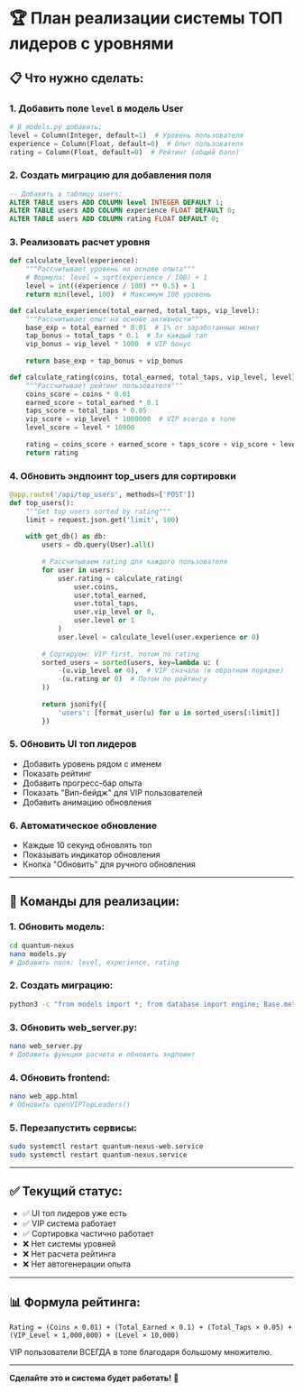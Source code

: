 # 🏆 План реализации системы ТОП лидеров с уровнями

## 📋 Что нужно сделать:

### 1. Добавить поле `level` в модель User
```python
# В models.py добавить:
level = Column(Integer, default=1)  # Уровень пользователя
experience = Column(Float, default=0)  # Опыт пользователя
rating = Column(Float, default=0)  # Рейтинг (общий балл)
```

### 2. Создать миграцию для добавления поля
```sql
-- Добавить в таблицу users:
ALTER TABLE users ADD COLUMN level INTEGER DEFAULT 1;
ALTER TABLE users ADD COLUMN experience FLOAT DEFAULT 0;
ALTER TABLE users ADD COLUMN rating FLOAT DEFAULT 0;
```

### 3. Реализовать расчет уровня
```python
def calculate_level(experience):
    """Рассчитывает уровень на основе опыта"""
    # Формула: level = sqrt(experience / 100) + 1
    level = int((experience / 100) ** 0.5) + 1
    return min(level, 100)  # Максимум 100 уровень

def calculate_experience(total_earned, total_taps, vip_level):
    """Рассчитывает опыт на основе активности"""
    base_exp = total_earned * 0.01  # 1% от заработанных монет
    tap_bonus = total_taps * 0.1  # За каждый тап
    vip_bonus = vip_level * 1000  # VIP бонус
    
    return base_exp + tap_bonus + vip_bonus

def calculate_rating(coins, total_earned, total_taps, vip_level, level):
    """Рассчитывает рейтинг пользователя"""
    coins_score = coins * 0.01
    earned_score = total_earned * 0.1
    taps_score = total_taps * 0.05
    vip_score = vip_level * 1000000  # VIP всегда в топе
    level_score = level * 10000
    
    rating = coins_score + earned_score + taps_score + vip_score + level_score
    return rating
```

### 4. Обновить эндпоинт top_users для сортировки
```python
@app.route('/api/top_users', methods=['POST'])
def top_users():
    """Get top users sorted by rating"""
    limit = request.json.get('limit', 100)
    
    with get_db() as db:
        users = db.query(User).all()
        
        # Рассчитываем rating для каждого пользователя
        for user in users:
            user.rating = calculate_rating(
                user.coins,
                user.total_earned,
                user.total_taps,
                user.vip_level or 0,
                user.level or 1
            )
            user.level = calculate_level(user.experience or 0)
        
        # Сортируем: VIP first, потом по rating
        sorted_users = sorted(users, key=lambda u: (
            -(u.vip_level or 0),  # VIP сначала (в обратном порядке)
            -(u.rating or 0)  # Потом по рейтингу
        ))
        
        return jsonify({
            'users': [format_user(u) for u in sorted_users[:limit]]
        })
```

### 5. Обновить UI топ лидеров
- Добавить уровень рядом с именем
- Показать рейтинг
- Добавить прогресс-бар опыта
- Показать "Вип-бейдж" для VIP пользователей
- Добавить анимацию обновления

### 6. Автоматическое обновление
- Каждые 10 секунд обновлять топ
- Показывать индикатор обновления
- Кнопка "Обновить" для ручного обновления

---

## 🚀 Команды для реализации:

### 1. Обновить модель:
```bash
cd quantum-nexus
nano models.py
# Добавить поля: level, experience, rating
```

### 2. Создать миграцию:
```bash
python3 -c "from models import *; from database import engine; Base.metadata.create_all(engine)"
```

### 3. Обновить web_server.py:
```bash
nano web_server.py
# Добавить функции расчета и обновить эндпоинт
```

### 4. Обновить frontend:
```bash
nano web_app.html
# Обновить openVIPTopLeaders()
```

### 5. Перезапустить сервисы:
```bash
sudo systemctl restart quantum-nexus-web.service
sudo systemctl restart quantum-nexus.service
```

---

## ✅ Текущий статус:
- ✅ UI топ лидеров уже есть
- ✅ VIP система работает
- ✅ Сортировка частично работает
- ❌ Нет системы уровней
- ❌ Нет расчета рейтинга
- ❌ Нет автогенерации опыта

---

## 📊 Формула рейтинга:
```
Rating = (Coins × 0.01) + (Total_Earned × 0.1) + (Total_Taps × 0.05) + (VIP_Level × 1,000,000) + (Level × 10,000)
```

VIP пользователи ВСЕГДА в топе благодаря большому множителю.

---

**Сделайте это и система будет работать!** 🎯

